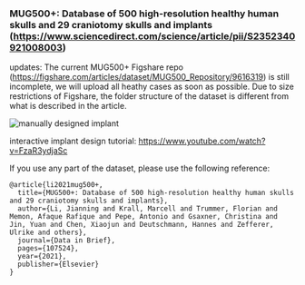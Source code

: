 ### MUG500+: Database of 500 high-resolution healthy human skulls and 29 craniotomy skulls and implants (https://www.sciencedirect.com/science/article/pii/S2352340921008003)

updates: The current MUG500+ Figshare repo (https://figshare.com/articles/dataset/MUG500_Repository/9616319) is still incomplete, we will upload all heathy cases as soon as possible. Due to size restrictions of Figshare, the folder structure of the dataset is different from what is described in the article.  


![manually designed implant](https://ars.els-cdn.com/content/image/1-s2.0-S2352340921008003-gr4_lrg.jpg)

interactive implant design tutorial: https://www.youtube.com/watch?v=FzaR3ydjaSc


If you use any part of the dataset, please use the following reference:

```
@article{li2021mug500+,
  title={MUG500+: Database of 500 high-resolution healthy human skulls and 29 craniotomy skulls and implants},
  author={Li, Jianning and Krall, Marcell and Trummer, Florian and Memon, Afaque Rafique and Pepe, Antonio and Gsaxner, Christina and Jin, Yuan and Chen, Xiaojun and Deutschmann, Hannes and Zefferer, Ulrike and others},
  journal={Data in Brief},
  pages={107524},
  year={2021},
  publisher={Elsevier}
}
```
